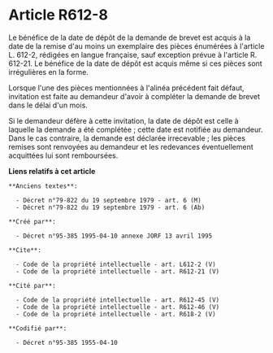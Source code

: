 # Article R612-8

Le bénéfice de la date de dépôt de la demande de brevet est acquis à la date de la remise d'au moins un exemplaire des pièces
énumérées à l'article L. 612-2, rédigées en langue française, sauf exception prévue à l'article R. 612-21. Le bénéfice de la
date de dépôt est acquis même si ces pièces sont irrégulières en la forme.

Lorsque l'une des pièces mentionnées à l'alinéa précédent fait défaut, invitation est faite au demandeur d'avoir à compléter
la demande de brevet dans le délai d'un mois.

Si le demandeur défère à cette invitation, la date de dépôt est celle à laquelle la demande a été complétée ; cette date est
notifiée au demandeur. Dans le cas contraire, la demande est déclarée irrecevable ; les pièces remises sont renvoyées au
demandeur et les redevances éventuellement acquittées lui sont remboursées.

**Liens relatifs à cet article**

	**Anciens textes**:

	  - Décret n°79-822 du 19 septembre 1979 - art. 6 (M)
	  - Décret n°79-822 du 19 septembre 1979 - art. 6 (Ab)

	**Créé par**:

	  - Décret n°95-385 1995-04-10 annexe JORF 13 avril 1995

	**Cite**:

	  - Code de la propriété intellectuelle - art. L612-2 (V)
	  - Code de la propriété intellectuelle - art. R612-21 (V)

	**Cité par**:

	  - Code de la propriété intellectuelle - art. R612-45 (V)
	  - Code de la propriété intellectuelle - art. R612-46 (V)
	  - Code de la propriété intellectuelle - art. R618-2 (V)

	**Codifié par**:

	  - Décret n°95-385 1955-04-10

